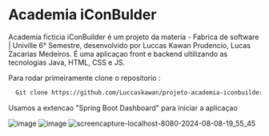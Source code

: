 
# Academia iConBulder

Academia ficticia iConBuilder é um projeto da materia - Fabrica de software | Univille 6° Semestre, desenvolvido por Luccas Kawan Prudencio, Lucas Zacarias Medeiros.
É uma aplicaçao front e backend ultilizando as tecnologias Java, HTML, CSS e JS.

Para rodar primeiramente clone o repositorio :

```bash
  Git clone https://github.com/Luccaskawan/projeto-academia-iconbuilder.git
```

Usamos a extencao "Spring Boot Dashboard" para iniciar a aplicaçao

![image](https://github.com/user-attachments/assets/334efbdf-9e44-424e-b2a9-894e19cee92a)
![image](https://github.com/user-attachments/assets/cc7403ed-125a-4da2-9b58-be7e53bad8f0)
![screencapture-localhost-8080-2024-08-08-19_55_45](https://github.com/user-attachments/assets/a6d629d1-fc86-4038-988d-28c7d6330604)

